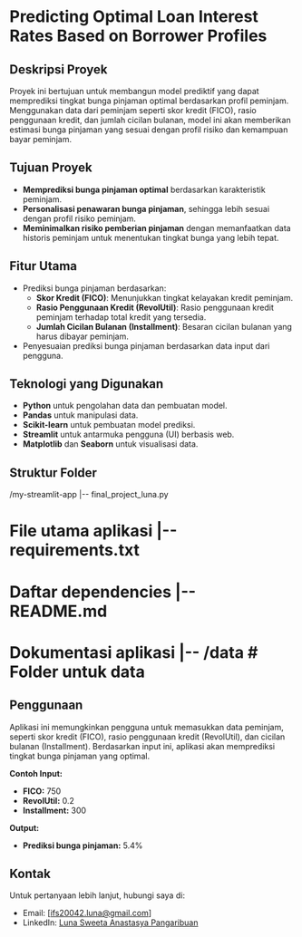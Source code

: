 # **Predicting Optimal Loan Interest Rates Based on Borrower Profiles**

## **Deskripsi Proyek**
Proyek ini bertujuan untuk membangun model prediktif yang dapat memprediksi tingkat bunga pinjaman optimal berdasarkan profil peminjam. Menggunakan data dari peminjam seperti skor kredit (FICO), rasio penggunaan kredit, dan jumlah cicilan bulanan, model ini akan memberikan estimasi bunga pinjaman yang sesuai dengan profil risiko dan kemampuan bayar peminjam.

## **Tujuan Proyek**
- **Memprediksi bunga pinjaman optimal** berdasarkan karakteristik peminjam.
- **Personalisasi penawaran bunga pinjaman**, sehingga lebih sesuai dengan profil risiko peminjam.
- **Meminimalkan risiko pemberian pinjaman** dengan memanfaatkan data historis peminjam untuk menentukan tingkat bunga yang lebih tepat.

## **Fitur Utama**
- Prediksi bunga pinjaman berdasarkan:
  - **Skor Kredit (FICO)**: Menunjukkan tingkat kelayakan kredit peminjam.
  - **Rasio Penggunaan Kredit (RevolUtil)**: Rasio penggunaan kredit peminjam terhadap total kredit yang tersedia.
  - **Jumlah Cicilan Bulanan (Installment)**: Besaran cicilan bulanan yang harus dibayar peminjam.
- Penyesuaian prediksi bunga pinjaman berdasarkan data input dari pengguna.

## **Teknologi yang Digunakan**
- **Python** untuk pengolahan data dan pembuatan model.
- **Pandas** untuk manipulasi data.
- **Scikit-learn** untuk pembuatan model prediksi.
- **Streamlit** untuk antarmuka pengguna (UI) berbasis web.
- **Matplotlib** dan **Seaborn** untuk visualisasi data.

## **Struktur Folder**
/my-streamlit-app |-- final_project_luna.py 
# File utama aplikasi |-- requirements.txt 
# Daftar dependencies |-- README.md 
# Dokumentasi aplikasi |-- /data # Folder untuk data 

## **Penggunaan**
Aplikasi ini memungkinkan pengguna untuk memasukkan data peminjam, seperti skor kredit (FICO), rasio penggunaan kredit (RevolUtil), dan cicilan bulanan (Installment). Berdasarkan input ini, aplikasi akan memprediksi tingkat bunga pinjaman yang optimal.

**Contoh Input:**
- **FICO:** 750
- **RevolUtil:** 0.2
- **Installment:** 300

**Output:**
- **Prediksi bunga pinjaman:** 5.4%

## **Kontak**
Untuk pertanyaan lebih lanjut, hubungi saya di:
- Email: [ifs20042.luna@gmail.com]
- LinkedIn: [Luna Sweeta Anastasya Pangaribuan](https://www.linkedin.com/in/luna-sweeta-anastasya-pangaribuan)